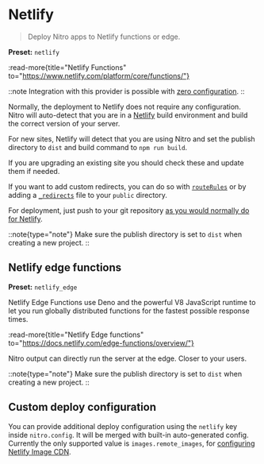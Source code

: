 # Netlify

> Deploy Nitro apps to Netlify functions or edge.

**Preset:** `netlify`

:read-more{title="Netlify Functions" to="https://www.netlify.com/platform/core/functions/"}

::note
Integration with this provider is possible with [zero configuration](/deploy/#zero-config-providers).
::

Normally, the deployment to Netlify does not require any configuration.
Nitro will auto-detect that you are in a [Netlify](https://www.netlify.com) build environment and build the correct version of your server.

For new sites, Netlify will detect that you are using Nitro and set the publish directory to `dist` and build command to `npm run build`.

If you are upgrading an existing site you should check these and update them if needed.

If you want to add custom redirects, you can do so with [`routeRules`](/config#routerules) or by adding a [`_redirects`](https://docs.netlify.com/routing/redirects/#syntax-for-the-redirects-file) file to your `public` directory.

For deployment, just push to your git repository [as you would normally do for Netlify](https://docs.netlify.com/configure-builds/get-started/).

::note{type="note"}
Make sure the publish directory is set to `dist` when creating a new project.
::

## Netlify edge functions

**Preset:** `netlify_edge`

Netlify Edge Functions use Deno and the powerful V8 JavaScript runtime to let you run globally distributed functions for the fastest possible response times.

:read-more{title="Netlify Edge functions" to="https://docs.netlify.com/edge-functions/overview/"}

Nitro output can directly run the server at the edge. Closer to your users.

::note{type="note"}
Make sure the publish directory is set to `dist` when creating a new project.
::

## Custom deploy configuration

You can provide additional deploy configuration using the `netlify` key inside `nitro.config`. It will be merged with built-in auto-generated config. Currently the only supported value is `images.remote_images`, for [configuring Netlify Image CDN](https://docs.netlify.com/image-cdn/create-integration/).
